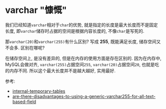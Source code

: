 # varchar "慷慨"

我们已经知道```varchar```相对于```char```的优势, 就是指定的长度是最大长度而不是固定长度, 即```varchar```储存时占据的空间是根据内容长度的, 不像```char```是写死的.

那```varchar(20)```和```varchar(255)```有什么区别? 写成 **255**, 既能满足长度, 储存空间又不会多. 区别在哪呢?

在储存空间上, 是没有差异的, 但是在内存的使用方面是存在区别的. 因为在内存中, MySQL会做对齐, ```varchar(255)```占据空间```255```, ```varchar(20)```占据空间```20```, 也就是吃的内存不同. 所以这个最大长度并不是越大越好, 实用最好.


参考:

* [internal-temporary-tables](https://dev.mysql.com/doc/refman/5.5/en/internal-temporary-tables.html)
* [are-there-disadvantages-to-using-a-generic-varchar255-for-all-text-based-field](https://stackoverflow.com/questions/262238/are-there-disadvantages-to-using-a-generic-varchar255-for-all-text-based-field)